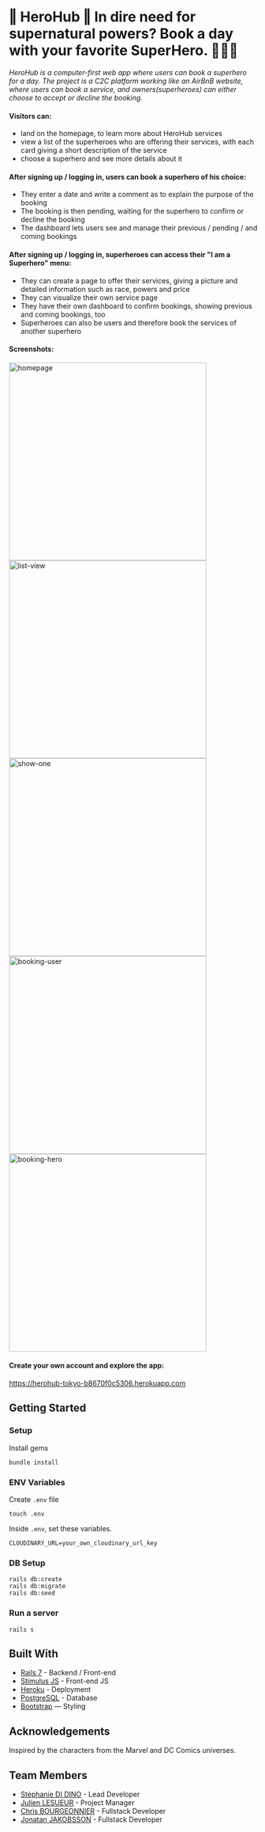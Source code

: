 # ‖ HeroHub ‖ In dire need for supernatural powers? Book a day with your favorite SuperHero. 🦸🏻‍♂️ 

_HeroHub is a computer-first web app where users can book a superhero for a day. The project is a C2C platform working like an AirBnB website, where users can book a service, and owners(superheroes) can either choose to accept or decline the booking._

#### Visitors can:
- land on the homepage, to learn more about HeroHub services
- view a list of the superheroes who are offering their services, with each card giving a short description of the service
- choose a superhero and see more details about it

#### After signing up / logging in, users can book a superhero of his choice:
- They enter a date and write a comment as to explain the purpose of the booking
- The booking is then pending, waiting for the superhero to confirm or decline the booking
- The dashboard lets users see and manage their previous / pending / and coming bookings

#### After signing up / logging in, superheroes can access their "I am a Superhero" menu:
- They can create a page to offer their services, giving a picture and detailed information such as race, powers and price
- They can visualize their own service page
- They have their own dashboard to confirm bookings, showing previous and coming bookings, too
- Superheroes can also be users and therefore book the services of another superhero 

#### Screenshots:
<img width="400" alt="homepage" src="https://github.com/missdaji/herohub/blob/master/app/assets/images/homepage.jpg">
<img width="400" alt="list-view" src="https://github.com/missdaji/herohub/blob/master/app/assets/images/list.jpg">
<img width="400" alt="show-one" src="https://github.com/missdaji/herohub/blob/master/app/assets/images/hero-page.jpg">
<img width="400" alt="booking-user" src="https://github.com/missdaji/herohub/blob/master/app/assets/images/booking-user.jpg">
<img width="400" alt="booking-hero" src="https://github.com/missdaji/herohub/blob/master/app/assets/images/booking-hero.jpg">

#### Create your own account and explore the app: 
https://herohub-tokyo-b8670f0c5306.herokuapp.com
   
## Getting Started
### Setup

Install gems
```
bundle install
```

### ENV Variables
Create `.env` file
```
touch .env
```
Inside `.env`, set these variables.
```
CLOUDINARY_URL=your_own_cloudinary_url_key
```

### DB Setup
```
rails db:create
rails db:migrate
rails db:seed
```

### Run a server
```
rails s
```

## Built With
- [Rails 7](https://guides.rubyonrails.org/) - Backend / Front-end
- [Stimulus JS](https://stimulus.hotwired.dev/) - Front-end JS
- [Heroku](https://heroku.com/) - Deployment
- [PostgreSQL](https://www.postgresql.org/) - Database
- [Bootstrap](https://getbootstrap.com/) — Styling

## Acknowledgements
Inspired by the characters from the Marvel and DC Comics universes.

## Team Members
- [Stéphanie DI DINO](https://www.linkedin.com/in/ssdidino/) - Lead Developer
- [Julien LESUEUR](https://www.linkedin.com/in/julien-lesueur/) - Project Manager
- [Chris BOURGEONNIER](https://www.linkedin.com/in/chrisbourgeonnier/) - Fullstack Developer
- [Jonatan JAKOBSSON](https://www.linkedin.com/in/jonatan--jakobsson/) - Fullstack Developer

